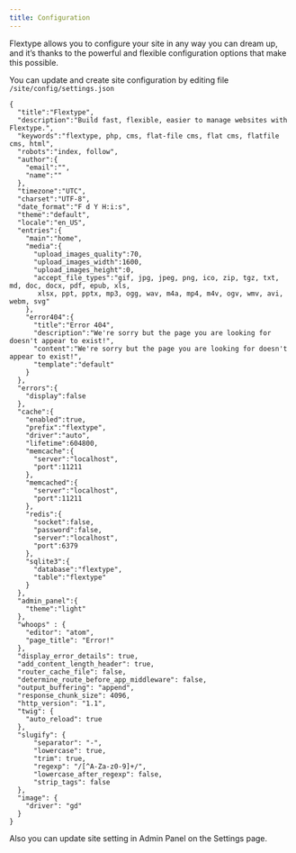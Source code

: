 ```yaml
---
title: Configuration
---
```

Flextype allows you to configure your site in any way you can dream up, and it’s thanks to the powerful and flexible configuration options that make this possible.

You can update and create site configuration by editing file `/site/config/settings.json`

    {
      "title":"Flextype",
      "description":"Build fast, flexible, easier to manage websites with Flextype.",
      "keywords":"flextype, php, cms, flat-file cms, flat cms, flatfile cms, html",
      "robots":"index, follow",
      "author":{
        "email":"",
        "name":""
      },
      "timezone":"UTC",
      "charset":"UTF-8",
      "date_format":"F d Y H:i:s",
      "theme":"default",
      "locale":"en_US",
      "entries":{
        "main":"home",
        "media":{
          "upload_images_quality":70,
          "upload_images_width":1600,
          "upload_images_height":0,
          "accept_file_types":"gif, jpg, jpeg, png, ico, zip, tgz, txt, md, doc, docx, pdf, epub, xls,
           xlsx, ppt, pptx, mp3, ogg, wav, m4a, mp4, m4v, ogv, wmv, avi, webm, svg"
        },
        "error404":{
          "title":"Error 404",
          "description":"We're sorry but the page you are looking for doesn't appear to exist!",
          "content":"We're sorry but the page you are looking for doesn't appear to exist!",
          "template":"default"
        }
      },
      "errors":{
        "display":false
      },
      "cache":{
        "enabled":true,
        "prefix":"flextype",
        "driver":"auto",
        "lifetime":604800,
        "memcache":{
          "server":"localhost",
          "port":11211
        },
        "memcached":{
          "server":"localhost",
          "port":11211
        },
        "redis":{
          "socket":false,
          "password":false,
          "server":"localhost",
          "port":6379
        },
        "sqlite3":{
          "database":"flextype",
          "table":"flextype"
        }
      },
      "admin_panel":{
        "theme":"light"
      },
      "whoops" : {
        "editor": "atom",
        "page_title": "Error!"
      },
      "display_error_details": true,
      "add_content_length_header": true,
      "router_cache_file": false,
      "determine_route_before_app_middleware": false,
      "output_buffering": "append",
      "response_chunk_size": 4096,
      "http_version": "1.1",
      "twig": {
        "auto_reload": true
      },
      "slugify": {
          "separator": "-",
          "lowercase": true,
          "trim": true,
          "regexp": "/[^A-Za-z0-9]+/",
          "lowercase_after_regexp": false,
          "strip_tags": false
      },
      "image": {
        "driver": "gd"
      }
    }
    

Also you can update site setting in Admin Panel on the Settings page.